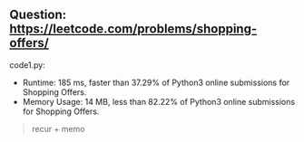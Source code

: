 ## Question: https://leetcode.com/problems/shopping-offers/

code1.py:
* Runtime: 185 ms, faster than 37.29% of Python3 online submissions for Shopping Offers.
* Memory Usage: 14 MB, less than 82.22% of Python3 online submissions for Shopping Offers.
> recur + memo